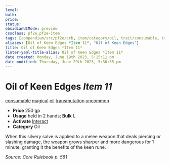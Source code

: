 ```yaml
---
level:
bulk:
price:
status:
obsidianUIMode: preview
cssclass: pf2e,pf2e-item
tags: [compendium/src/pf2e/crb, item/category/oil, trait/consumable, trait/magical, trait/oil, trait/transmutation, trait/uncommon]
aliases: [Oil of Keen Edges *Item 11*, "Oil of Keen Edges"]
title: Oil of Keen Edges *Item 11*
linter-yaml-title-alias: Oil of Keen Edges *Item 11*
date created: Monday, June 19th 2023, 5:15:11 pm
date modified: Thursday, June 29th 2023, 5:30:35 pm
---
```


# Oil of Keen Edges *Item 11*

[consumable](rules/traits/consumable.md) [magical](rules/traits/magical.md) [oil](rules/traits/oil.md) [transmutation](rules/traits/transmutation.md) [uncommon](rules/traits/uncommon.md)  

- **Price** 250 gp
- **Usage** held in 2 hands; **Bulk** L
- **Activate** [Interact](rules/actions/interact.md)
- **Category** Oil

When this silvery salve is applied to a melee weapon that deals piercing or slashing damage, the weapon grows sharper and more dangerous for 1 minute, granting it the benefits of the keen rune.

*Source: Core Rulebook p. 561*

